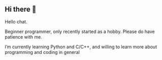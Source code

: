 ## Hi there 👋

Hello chat.

Beginner programmer, only recently started as a hobby. Please do have patience with me.

I’m currently learning Python and C/C++, and willing to learn more about programming and coding in general

<!--
**TheFineMelody/TheFineMelody** is a ✨ _special_ ✨ repository because its `README.md` (this file) appears on your GitHub profile.

Here are some ideas to get you started:

- 🔭 I’m currently working on ...
- 🌱 I’m currently learning ...
- 👯 I’m looking to collaborate on ...
- 🤔 I’m looking for help with ...
- 💬 Ask me about ...
- 📫 How to reach me: ...
- 😄 Pronouns: ...
- ⚡ Fun fact: ...
-->
